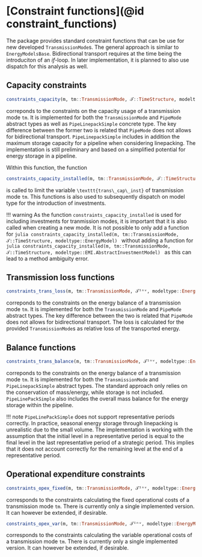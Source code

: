 # [Constraint functions](@id constraint_functions)

The package provides standard constraint functions that can be use for new developed `TransmissionMode`s.
The general approach is similar to `EnergyModelsBase`.
Bidirectional transport requires at the time being the introduciton of an *if*-loop.
In later implementation, it is planned to also use dispatch for this analysis as well.

## Capacity constraints

```julia
constraints_capacity(m, tm::TransmissionMode, 𝒯::TimeStructure, modeltype::EnergyModel)
```

correponds to the constraints on the capacity usage of a transmission mode ``tm``.
It is implemented for both the `TransmissionMode` and `PipeMode` abstract types as well as `PipeLinepackSimple` concrete type.
The key difference between the former two is related that `PipeMode` does not allows for bidirectional transport.
`PipeLinepackSimple` includes in addition the maximum storage capacity for a pipeline when considering linepacking.
The implementation is still preliminary and based on a simplified potential for energy storage in a pipeline.

Within this function, the function

```julia
constraints_capacity_installed(m, tm::TransmissionMode, 𝒯::TimeStructure, modeltype::EnergyModel)
```

is called to limit the variable ``\texttt{trans\_cap\_inst}`` of transmission mode ``tm``.
This functions is also used to subsequently dispatch on model type for the introduction of investments.

!!! warning
    As the function `constraints_capacity_installed` is used for including investments for tranmission modes, it is important that it is also called when creating a new mode.
    It is not possible to only add a function for
    ```julia
    constraints_capacity_installed(m, tm::TransmissionMode, 𝒯::TimeStructure, modeltype::EnergyModel)
    ```
    without adding a function for
    ```julia
    constraints_capacity_installed(m, tm::TransmissionMode, 𝒯::TimeStructure, modeltype::EMI.AbstractInvestmentModel)
    ```
    as this can lead to a method ambiguity error.

## Transmission loss functions

```julia
constraints_trans_loss(m, tm::TransmissionMode, 𝒯ᴵⁿᵛ, modeltype::EnergyModel)
```

correponds to the constraints on the energy balance of a transmission mode ``tm``.
It is implemented for both the `TransmissionMode` and `PipeMode` abstract types.
The key difference between the two is related that `PipeMode` does not allows for bidirectional transport.
The loss is calculated for the provided `TransmissionMode`s as relative loss of the transported energy.

## Balance functions

```julia
constraints_trans_balance(m, tm::TransmissionMode, 𝒯ᴵⁿᵛ, modeltype::EnergyModel)
```

correponds to the constraints on the energy balance of a transmission mode ``tm``.
It is implemented for both the `TransmissionMode` and `PipeLinepackSimple` abstract types.
The standard approach only relies on the conservation of mass/energy, while storage is not included.
`PipeLinePackSimple` also includes the overall mass balance for the energy storage within the pipeline.

!!! note
    `PipeLinePackSimple` does not support representative periods correctly.
    In practice, seasonal energy storage through linepacking is unrealistic due to the small volume.
    The implementation is working with the assumption that the initial level in a representative period is equal to the final level in the last representative period of a strategic period.
    This implies that it does not account correctly for the remaining level at the end of a representative period.

## Operational expenditure constraints

```julia
constraints_opex_fixed(m, tm::TransmissionMode, 𝒯ᴵⁿᵛ, modeltype::EnergyModel)
```

corresponds to the constraints calculating the fixed operational costs of a transmission mode `tm`.
There is currently only a single implemented version.
It can however be extended, if desirable.

```julia
constraints_opex_var(m, tm::TransmissionMode, 𝒯ᴵⁿᵛ, modeltype::EnergyModel)
```

corresponds to the constraints calculating the variable operational costs of a transmission mode `tm`.
There is currently only a single implemented version.
It can however be extended, if desirable.
